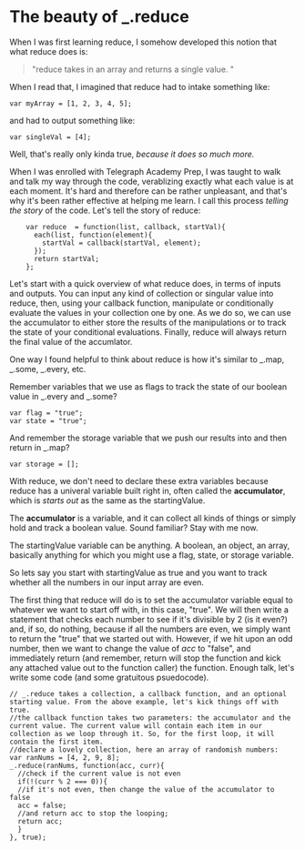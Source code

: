 # The beauty of _.reduce

When I was first learning reduce, I somehow developed this notion that what reduce does is:

>"reduce takes in an array and returns a single value. "

When I read that, I imagined that reduce had to intake something like:

    var myArray = [1, 2, 3, 4, 5];

and had to output something like:

    var singleVal = [4];

Well, that's really only kinda true, *because it does so much more.*

When I was enrolled with Telegraph Academy Prep, I was taught to walk and talk my way through the code, verablizing exactly what each value is at each moment. It's hard and therefore can be rather unpleasant, and that's why it's been rather effective at helping me learn. I call this process *telling the story* of the code. Let's tell the story of reduce:

        var reduce  = function(list, callback, startVal){
          each(list, function(element){
            startVal = callback(startVal, element);
          });
          return startVal;
        };

Let's start with a quick overview of what reduce does, in terms of inputs and outputs.  You can input any kind of collection or singular value into reduce, then, using your callback function, manipulate or conditionally evaluate the values in your collection one by one. As we do so, we can use the accumulator to either store the results of the manipulations or to track the state of your conditional evaluations. Finally, reduce will always return the final value of the accumlator.

One way I found helpful to think about reduce is how it's similar to \_.map, \_.some, \_.every, etc.

Remember variables that we use as flags to track the state of our boolean value in \_.every and \_.some?

    var flag = "true";
    var state = "true";

And remember the storage variable that we push our results into and then return in \_.map?

    var storage = [];

With reduce, we don't need to declare these extra variables because reduce has a univeral variable built right in, often called the **accumulator**, which is *starts out* as the same as the startingValue.

The **accumulator** is a variable, and it can collect all kinds of things or simply hold and track a boolean value. Sound familiar? Stay with me now.

The startingValue variable can be anything. A boolean, an object, an array, basically anything for which you might use a flag, state, or storage variable.

So lets say you start with startingValue as true and you want to track whether all the numbers in our input array are even.

The first thing that reduce will do is to set the accumulator variable equal to whatever we want to start off with, in this case, "true". We will then write a statement that checks each number to see if it's divisible by 2 (is it even?) and, if so, do nothing, because if all the numbers are even, we simply want to return the "true" that we started out with. However, if we hit upon an odd number, then we want to change the value of *acc* to "false", and immediately return (and remember, return will stop the function and kick any attached value out to the function caller) the function. Enough talk, let's write some code (and some gratuitous psuedocode).

    // _.reduce takes a collection, a callback function, and an optional starting value. From the above example, let's kick things off with true.
    //the callback function takes two parameters: the accumulator and the current value. The current value will contain each item in our collection as we loop through it. So, for the first loop, it will contain the first item.
    //declare a lovely collection, here an array of randomish numbers:
    var ranNums = [4, 2, 9, 8];
    _.reduce(ranNums, function(acc, curr){
      //check if the current value is not even
      if(!(curr % 2 === 0)){
      //if it's not even, then change the value of the accumulator to false
      acc = false;
      //and return acc to stop the looping;
      return acc;
      }
    }, true);
